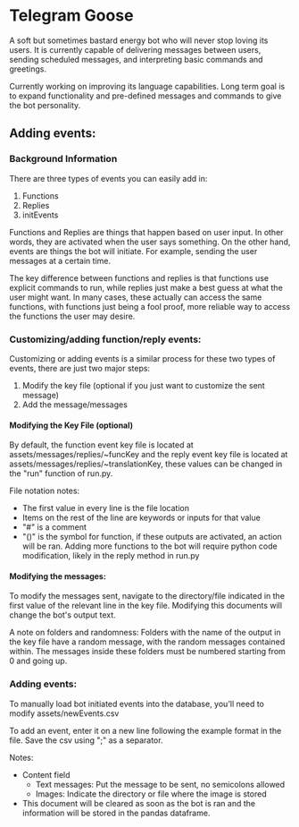 # Telegram Goose
A soft but sometimes bastard energy bot who will never stop loving its users. It is currently capable of delivering messages between users, sending scheduled messages, and interpreting basic commands and greetings.

Currently working on improving its language capabilities. Long term goal is to expand functionality and pre-defined messages and commands to give the bot personality.

## Adding events:
### Background Information
There are three types of events you can easily add in:
1. Functions
2. Replies
3. initEvents

Functions and Replies are things that happen based on user input. In other words, they are activated when the user says something. On the other hand, events are things the bot will initiate. For example, sending the user messages at a certain time.

The key difference between functions and replies is that functions use explicit commands to run, while replies just make a best guess at what the user might want. In many cases, these actually can access the same functions, with functions just being a fool proof, more reliable way to access the functions the user may desire.

### Customizing/adding function/reply events:
Customizing or adding events is a similar process for these two types of events, there are just two major steps:
1. Modify the key file (optional if you just want to customize the sent message)
2. Add the message/messages

#### Modifying the Key File (optional)
By default, the function event key file is located at assets/messages/replies/~funcKey and the reply event key file is located at assets/messages/replies/~translationKey, these values can be changed in the "run" function of run.py.

File notation notes:
* The first value in every line is the file location
* Items on the rest of the line are keywords or inputs for that value
* "#" is a comment
* "()" is the symbol for function, if these outputs are activated, an action will be ran. Adding more functions to the bot will require python code modification, likely in the reply method in run.py

#### Modifying the messages:
To modify the messages sent, navigate to the directory/file indicated in the first value of the relevant line in the key file. Modifying this documents will change the bot's output text.

A note on folders and randomness:
Folders with the name of the output in the key file have a random message, with the random messages contained within. The messages inside these folders must be numbered starting from 0 and going up.

### Adding events:
To manually load bot initiated events into the database, you'll need to modify assets/newEvents.csv

To add an event, enter it on a new line following the example format in the file. Save the csv using ";" as a separator.

Notes:
* Content field
  * Text messages: Put the message to be sent, no semicolons allowed
  * Images: Indicate the directory or file where the image is stored
* This document will be cleared as soon as the bot is ran and the information will be stored in the pandas dataframe.
